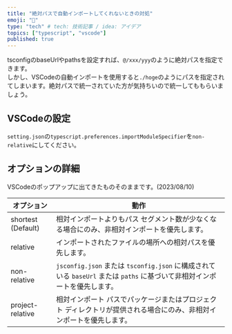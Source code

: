 ```yaml
---
title: "絶対パスで自動インポートしてくれないときの対処"
emoji: "🐙"
type: "tech" # tech: 技術記事 / idea: アイデア
topics: ["typescript", "vscode"]
published: true
---
```


tsconfigのbaseUrlやpathsを設定すれば、`@/xxx/yyy`のように絶対パスを指定できます。  
しかし、VSCodeの自動インポートを使用すると`./hoge`のようにパスを指定されてしまいます。絶対パスで統一されていた方が気持ちいので統一してももらいましょう。

## VSCodeの設定

`setting.json`の`typescript.preferences.importModuleSpecifier`を`non-relative`にしてください。

## オプションの詳細

VSCodeのポップアップに出てきたものそのままです。(2023/08/10)

| オプション         | 動作                                                                                                                      |
| ------------------ | ------------------------------------------------------------------------------------------------------------------------- |
| shortest (Default) | 相対インポートよりもパス セグメント数が少なくなる場合にのみ、非相対インポートを優先します。                               |
| relative           | インポートされたファイルの場所への相対パスを優先します。                                                                  |
| non-relative       | `jsconfig.json` または `tsconfig.json` に構成されている `baseUrl` または `paths` に基づいて非相対インポートを優先します。 |
| project-relative   | 相対インポート パスでパッケージまたはプロジェクト ディレクトリが提供される場合にのみ、非相対インポートを優先します。      |
